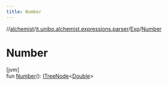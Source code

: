 ```yaml
---
title: Number
---
```

//[alchemist](../../../index.html)/[it.unibo.alchemist.expressions.parser](../index.html)/[Exp](index.html)/[Number](-number.html)



# Number



[jvm]\
fun [Number](-number.html)(): [ITreeNode](../../it.unibo.alchemist.expressions.interfaces/-i-tree-node/index.html)<[Double](https://docs.oracle.com/javase/8/docs/api/java/lang/Double.html)>




